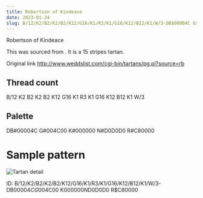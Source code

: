 ```yaml
---
title: Robertson of Kindeace
date: 2023-01-24
slug: B/12/K2/B2/K2/B2/K12/G16/K1/R3/K1/G16/K12/B12/K1/W/3-DB$00004C G$004C00 K$000000 N$D0D0D0 R$C80000
---
```

Robertson of Kindeace

This was sourced from <no value>.  It is a 15 stripes tartan.

Original link http://www.weddslist.com/cgi-bin/tartans/pg.pl?source=rb

## Thread count
B/12 K2 B2 K2 B2 K12 G16 K1 R3 K1 G16 K12 B12 K1 W/3

## Palette
DB#00004C G#004C00 K#000000 N#D0D0D0 R#C80000

# Sample pattern

![Tartan detail](tartan.png "B/12 K2 B2 K2 B2 K12 G16 K1 R3 K1 G16 K12 B12 K1 W/3 tartan")

ID: B/12/K2/B2/K2/B2/K12/G16/K1/R3/K1/G16/K12/B12/K1/W/3-DB$00004C G$004C00 K$000000 N$D0D0D0 R$C80000